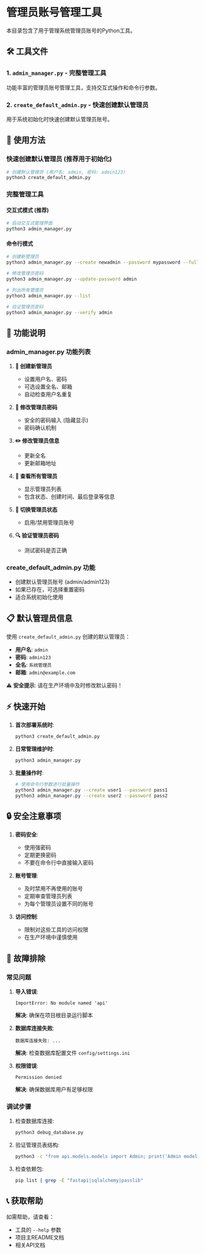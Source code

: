 # 管理员账号管理工具

本目录包含了用于管理系统管理员账号的Python工具。

## 🛠️ 工具文件

### 1. `admin_manager.py` - 完整管理工具
功能丰富的管理员账号管理工具，支持交互式操作和命令行参数。

### 2. `create_default_admin.py` - 快速创建默认管理员
用于系统初始化时快速创建默认管理员账号。

## 🚀 使用方法

### 快速创建默认管理员 (推荐用于初始化)

```bash
# 创建默认管理员 (用户名: admin, 密码: admin123)
python3 create_default_admin.py
```

### 完整管理工具

#### 交互式模式 (推荐)
```bash
# 启动交互式管理界面
python3 admin_manager.py
```

#### 命令行模式
```bash
# 创建新管理员
python3 admin_manager.py --create newadmin --password mypassword --full-name "新管理员" --email "admin@example.com"

# 修改管理员密码
python3 admin_manager.py --update-password admin

# 列出所有管理员
python3 admin_manager.py --list

# 验证管理员密码
python3 admin_manager.py --verify admin
```

## 🔧 功能说明

### admin_manager.py 功能列表

1. **📝 创建新管理员**
   - 设置用户名、密码
   - 可选设置全名、邮箱
   - 自动检查用户名重复

2. **🔑 修改管理员密码**
   - 安全的密码输入 (隐藏显示)
   - 密码确认机制

3. **✏️ 修改管理员信息**
   - 更新全名
   - 更新邮箱地址

4. **👥 查看所有管理员**
   - 显示管理员列表
   - 包含状态、创建时间、最后登录等信息

5. **🔄 切换管理员状态**
   - 启用/禁用管理员账号

6. **🔍 验证管理员密码**
   - 测试密码是否正确

### create_default_admin.py 功能

- 创建默认管理员账号 (admin/admin123)
- 如果已存在，可选择重置密码
- 适合系统初始化使用

## 📋 默认管理员信息

使用 `create_default_admin.py` 创建的默认管理员：

- **用户名**: `admin`
- **密码**: `admin123`
- **全名**: `系统管理员`
- **邮箱**: `admin@example.com`

⚠️ **安全提示**: 请在生产环境中及时修改默认密码！

## ⚡ 快速开始

1. **首次部署系统时**:
   ```bash
   python3 create_default_admin.py
   ```

2. **日常管理维护时**:
   ```bash
   python3 admin_manager.py
   ```

3. **批量操作时**:
   ```bash
   # 使用命令行参数进行批量操作
   python3 admin_manager.py --create user1 --password pass1
   python3 admin_manager.py --create user2 --password pass2
   ```

## 🔒 安全注意事项

1. **密码安全**:
   - 使用强密码
   - 定期更换密码
   - 不要在命令行中直接输入密码

2. **账号管理**:
   - 及时禁用不再使用的账号
   - 定期审查管理员列表
   - 为每个管理员设置不同的账号

3. **访问控制**:
   - 限制对这些工具的访问权限
   - 在生产环境中谨慎使用

## 🐛 故障排除

### 常见问题

1. **导入错误**:
   ```
   ImportError: No module named 'api'
   ```
   **解决**: 确保在项目根目录运行脚本

2. **数据库连接失败**:
   ```
   数据库连接失败: ...
   ```
   **解决**: 检查数据库配置文件 `config/settings.ini`

3. **权限错误**:
   ```
   Permission denied
   ```
   **解决**: 确保数据库用户有足够权限

### 调试步骤

1. 检查数据库连接:
   ```bash
   python3 debug_database.py
   ```

2. 验证管理员表结构:
   ```bash
   python3 -c "from api.models.models import Admin; print('Admin model loaded successfully')"
   ```

3. 检查依赖包:
   ```bash
   pip list | grep -E "fastapi|sqlalchemy|passlib"
   ```

## 📞 获取帮助

如需帮助，请查看：
- 工具的 `--help` 参数
- 项目主README文档
- 相关API文档
